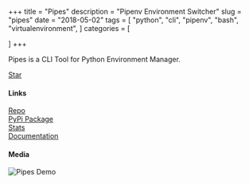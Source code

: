 +++
title = "Pipes"
description = "Pipenv Environment Switcher"
slug = "pipes"
date = "2018-05-02"
tags = [
    "python",
    "cli",
    "pipenv",
    "bash",
    "virtualenvironment",
]
categories = [

]
+++

Pipes is a CLI Tool for Python Environment Manager.

<a class="github-button" href="https://github.com/gtalarico/pipenv-pipes" data-size="large" data-show-count="true" aria-label="Star gtalarico/pipenv-pipes on GitHub">Star</a>

#### Links

<div class="links">
    <i class="fab fa-github"></i>
    <a href="https://github.com/gtalarico/pipenv-pipes">Repo</a>
    <br>
    <i class="fab fa-python"></i>
    <a href="https://pypi.python.org/pypi/pipenv-pipes">PyPi Package</a>
    <br>
    <i class="fas fa-link"></i>
    <a href="https://pypistats.org/packages/pipenv-pipes">Stats</a>
    <br>
    <i class="fas fa-book-open"></i>
    <a href="https://pipenv-pipes.readthedocs.io">Documentation</a>
</div>

#### Media

![Pipes Demo](/img/pipes.gif)



